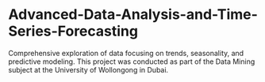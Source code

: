 # Advanced-Data-Analysis-and-Time-Series-Forecasting
Comprehensive exploration of data focusing on trends, seasonality, and predictive modeling. This project was conducted as part of the Data Mining subject at the University of Wollongong in Dubai.
